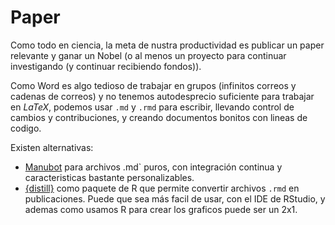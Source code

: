 # Paper

Como todo en ciencia, la meta de nustra productividad es publicar un paper relevante y ganar un Nobel (o al menos un proyecto para continuar investigando (y continuar recibiendo fondos)). 

Como Word es algo tedioso de trabajar en grupos (infinitos correos y cadenas de correos) y no tenemos autodesprecio suficiente para trabajar en _LaTeX_, podemos usar `.md` y `.rmd` para escribir, llevando control de cambios y contribuciones, y creando documentos bonitos con lineas de codigo. 

Existen alternativas:
- [Manubot](manubot.org/) para archivos .md` puros, con integración continua y caracteristicas bastante personalizables. 
- [{distill}](https://rstudio.github.io/distill/) como paquete de R que permite convertir archivos `.rmd` en publicaciones. Puede que sea más facil de usar, con el IDE de RStudio, y ademas como usamos R para crear los graficos puede ser un 2x1. 

<!--
TODO: decidir que paquete o software usar para crear el paper. 
-->
